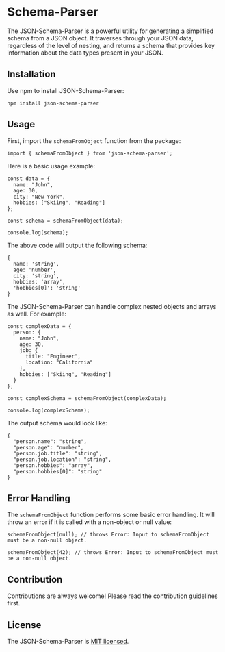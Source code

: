 # Schema-Parser

The JSON-Schema-Parser is a powerful utility for generating a simplified schema from a JSON object. It traverses through your JSON data, regardless of the level of nesting, and returns a schema that provides key information about the data types present in your JSON.

## Installation

Use npm to install JSON-Schema-Parser:

```
npm install json-schema-parser
```

## Usage

First, import the `schemaFromObject` function from the package:

```
import { schemaFromObject } from 'json-schema-parser';
```

Here is a basic usage example:

```
const data = {
  name: "John",
  age: 30,
  city: "New York",
  hobbies: ["Skiing", "Reading"]
};

const schema = schemaFromObject(data);

console.log(schema);
```

The above code will output the following schema:

```
{
  name: 'string',
  age: 'number',
  city: 'string',
  hobbies: 'array',
  'hobbies[0]': 'string'
}
```

The JSON-Schema-Parser can handle complex nested objects and arrays as well. For example:

```
const complexData = {
  person: {
    name: "John",
    age: 30,
    job: {
      title: "Engineer",
      location: "California"
    },
    hobbies: ["Skiing", "Reading"]
  }
};

const complexSchema = schemaFromObject(complexData);

console.log(complexSchema);
```

The output schema would look like:

```
{
  "person.name": "string",
  "person.age": "number",
  "person.job.title": "string",
  "person.job.location": "string",
  "person.hobbies": "array",
  "person.hobbies[0]": "string"
}
```

## Error Handling

The `schemaFromObject` function performs some basic error handling. It will throw an error if it is called with a non-object or null value:

```
schemaFromObject(null); // throws Error: Input to schemaFromObject must be a non-null object.

schemaFromObject(42); // throws Error: Input to schemaFromObject must be a non-null object.
```

## Contribution

Contributions are always welcome! Please read the contribution guidelines first.

## License

The JSON-Schema-Parser is [MIT licensed](./LICENSE).
